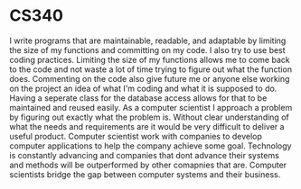 # CS340

I write programs that are maintainable, readable, and adaptable by limiting the size of my functions and committing on my code.  I also try to use best coding practices.  Limiting the size of my functions allows me to come back to the code and not waste a lot of time trying to figure out what the function does.  Commenting on the code also give future me or anyone else working on the project an idea of what I'm coding and what it is supposed to do.  Having a seperate class for the database access allows for that to be maintained and reused easily. 
As a computer scientist I approach a problem by figuring out exactly what the problem is.  Without clear understanding of what the needs and requirements are it would be very difficult to deliver a useful product.
Computer scientist work with companies to develop computer applications to help the company achieve some goal.  Technology is constantly advancing and companies that dont advance their systems and methods will be outperformed by other comapnies that are.  Computer scientists bridge the gap between computer systems and their business.
